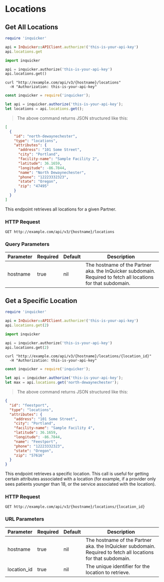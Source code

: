 # Locations

## Get All Locations

```ruby
require 'inquicker'

api = InQuicker::APIClient.authorize!('this-is-your-api-key')
api.locations.get
```

```python
import inquicker

api = inquicker.authorize('this-is-your-api-key')
api.locations.get()
```

```shell
curl "http://example.com/api/v3/{hostname}/locations"
  -H "Authorization: this-is-your-api-key"
```

```javascript
const inquicker = require('inquicker');

let api = inquicker.authorize('this-is-your-api-key');
let locations = api.locations.get();
```

> The above command returns JSON structured like this:

```json
[
  {
    "id": "north-dewaynechester",
    "type": "locations",
    "attributes": {
      "address": "101 Some Street",
      "city": "Portland",
      "facility-name": "Sample Facility 2",
      "latitude": 36.1659,
      "longitude": -86.7844,
      "name": "North Dewaynechester",
      "phone": "12223332323",
      "state": "Oregon",
      "zip": "47495"
    }
  }
]
```

This endpoint retrieves all locations for a given Partner.

### HTTP Request

`GET http://example.com/api/v3/{hostname}/locations`

### Query Parameters

Parameter | Required | Default | Description
--------- | -------- | ------- | -----------
hostname | true | nil | The hostname of the Partner aka. the InQuicker subdomain. Required to fetch all locations for that subdomain.

## Get a Specific Location

```ruby
require 'inquicker'

api = InQuicker::APIClient.authorize!('this-is-your-api-key')
api.locations.get(2)
```

```python
import inquicker

api = inquicker.authorize('this-is-your-api-key')
api.locations.get(2)
```

```shell
curl "http://example.com/api/v3/{hostname}/locations/{location_id}"
  -H "Authorization: this-is-your-api-key"
```

```javascript
const inquicker = require('inquicker');

let api = inquicker.authorize('this-is-your-api-key');
let max = api.locations.get('north-dewaynechester');
```

> The above command returns JSON structured like this:

```json
{
  "id": "feestport",
  "type": "locations",
  "attributes": {
    "address": "101 Some Street",
    "city": "Portland",
    "facility-name": "Sample Facility 4",
    "latitude": 36.1659,
    "longitude": -86.7844,
    "name": "Feestport",
    "phone": "12223332323",
    "state": "Oregon",
    "zip": "57616"
  }
}
```

This endpoint retrieves a specific location. This call is useful for getting certain attributes associated with a location (for example, if a provider only sees patients younger than 18, or the service associated with the location).

### HTTP Request

`GET http://example.com/api/v3/{hostname}/locations/{location_id}`

### URL Parameters

Parameter | Required | Default | Description
--------- | -------- | ------- | -----------
hostname | true | nil | The hostname of the Partner aka. the InQuicker subdomain. Required to fetch all locations for that subdomain.
location_id | true | nil | The unique identifier for the location to retrieve.
